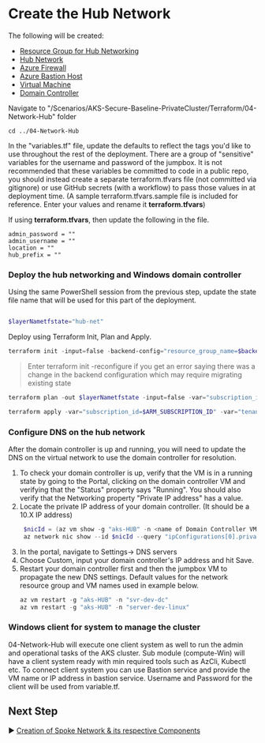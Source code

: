 # Create the Hub Network

The following will be created:
* [Resource Group for Hub Networking](./04-Network-Hub/hub-networking.tf)
* [Hub Network](./04-Network-Hub/hub-networking.tf)
* [Azure Firewall](./04-Network-Hub/firewall.tf)
* [Azure Bastion Host](./04-Network-Hub/hub-networking.tf)
* [Virtual Machine](./04-Network-Hub/dev-setup.tf)
* [Domain Controller](./04-Network-Hub/dev-setup-dc.tf)



Navigate to "/Scenarios/AKS-Secure-Baseline-PrivateCluster/Terraform/04-Network-Hub" folder
```
cd ../04-Network-Hub
```

In the "variables.tf" file, update the defaults to reflect the tags  you'd like to use throughout the rest of the deployment.  There are a group of "sensitive" variables for the username and password of the jumpbox.  It is not recommended that these variables be committed to code in a public repo, you should instead create a separate terraform.tfvars file (not committed via gitignore) or use GitHub secrets (with a workflow) to pass those values in at deployment time. (A sample terraform.tfvars.sample file is included for reference. Enter your values and rename it **terraform.tfvars**)

If using **terraform.tfvars**, then update the following in the file.

```
admin_password = ""
admin_username = ""
location = ""
hub_prefix = "" 
```

### Deploy the hub networking and Windows domain controller

Using the same PowerShell session from the previous step, update the state file name that will be used for this part of the deployment.

```PowerShell

$layerNametfstate="hub-net"

```

Deploy using Terraform Init, Plan and Apply. 

```PowerShell
terraform init -input=false -backend-config="resource_group_name=$backendResourceGroupName" -backend-config="storage_account_name=$backendStorageAccountName" -backend-config="container_name=$backendContainername" -backend-config="key=$layerNametfstate" -backend-config="subscription_id=$ARM_SUBSCRIPTION_ID" -backend-config="tenant_id=$tenantId" -backend-config="client_id=$servicePrincipalId" -backend-config="client_secret=$servicePrincipalKey"
```

> Enter terraform init -reconfigure if you get an error saying there was a change in the backend configuration which may require migrating existing state

```PowerShell
terraform plan -out $layerNametfstate -input=false -var="subscription_id=$ARM_SUBSCRIPTION_ID" -var="tenant_id=$tenantId" -var="client_id=$servicePrincipalId" -var="client_secret=$servicePrincipalKey" -var="resource_group_name=$backendResourceGroupName" -var="storage_account_name=$backendStorageAccountName" -var="container_name=$backendContainername" -var="access_key=$layerNametfstate"  
```

```PowerShell
terraform apply -var="subscription_id=$ARM_SUBSCRIPTION_ID" -var="tenant_id=$tenantId" -var="client_id=$servicePrincipalId" -var="client_secret=$servicePrincipalKey" -var="resource_group_name=$backendResourceGroupName" -var="storage_account_name=$backendStorageAccountName" -var="container_name=$backendContainername" -var="access_key=$layerNametfstate"
```

### Configure DNS on the hub network

After the domain controller is up and running, you will need to update the DNS on the virtual network to use the domain controller for resolution.

1. To check your domain controller is up, verify that the VM is in a running state by going to the Portal, clicking on the domain controller VM and verifying that the "Status" property says "Running". You should also verify that the Networking property "Private IP address" has a value. 
2. Locate the private IP address of your domain controller. (It should be a 10.X IP address)
   ```PowerShell
    $nicId = (az vm show -g "aks-HUB" -n <name of Domain Controller VM> --query "networkProfile.networkInterfaces[0].id")
    az network nic show --id $nicId --query "ipConfigurations[0].privateIpAddress"
   ```
3. In the portal, navigate to Settings-> DNS servers
4. Choose Custom, input your domain controller's IP address and hit Save. 
5. Restart your domain controller first and then the jumpbox VM to propagate the new DNS settings. Default values for the network resource group and VM names used in example below. 
   ```PowerShell
   az vm restart -g "aks-HUB" -n "svr-dev-dc"
   az vm restart -g "aks-HUB" -n "server-dev-linux"
   ```

### Windows client for system to manage the cluster
04-Network-Hub will execute one client system as well to run the admin and operational tasks of the AKS cluster. Sub module (compute-Win) will have a client system ready with min required tools such as AzCli, Kubectl etc.
To connect client system you can use Bastion service and provide the VM name or IP address in bastion service. Username and Password for the client will be used from variable.tf. 

## Next Step

:arrow_forward: [Creation of Spoke Network & its respective Components](./05-network-lz.md)
